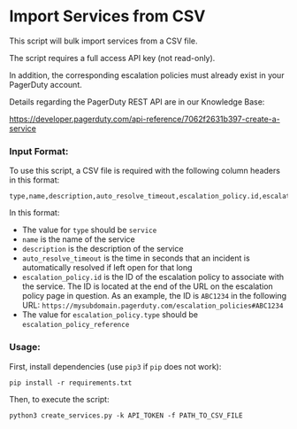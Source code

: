 # Import Services from CSV
This script will bulk import services from a CSV file. 

The script requires a full access API key (not read-only).

In addition, the corresponding escalation policies must already exist in your PagerDuty account.

Details regarding the PagerDuty REST API are in our Knowledge Base:

https://developer.pagerduty.com/api-reference/7062f2631b397-create-a-service

### Input Format:
To use this script, a CSV file is required with the following column headers in this format:

```csv
type,name,description,auto_resolve_timeout,escalation_policy.id,escalation_policy.type
```

In this format:
- The value for `type` should be `service`
- `name` is the name of the service
- `description` is the description of the service
- `auto_resolve_timeout` is the time in seconds that an incident is automatically resolved if left open for that long
- `escalation_policy.id` is the ID of the escalation policy to associate with the service. The ID is located at the end of the URL on the escalation policy page in question. As an example, the ID is `ABC1234` in the following URL: `https://mysubdomain.pagerduty.com/escalation_policies#ABC1234`
- The value for `escalation_policy.type` should be `escalation_policy_reference`

### Usage:
First, install dependencies (use `pip3` if `pip` does not work):
```csv
pip install -r requirements.txt
```
Then, to execute the script:
```csv
python3 create_services.py -k API_TOKEN -f PATH_TO_CSV_FILE
```

